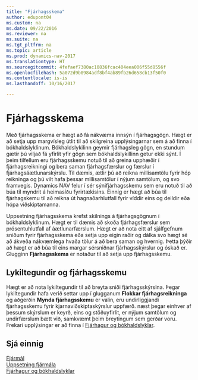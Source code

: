 ```yaml
---
title: "Fjárhagsskema"
author: edupont04
ms.custom: na
ms.date: 09/22/2016
ms.reviewer: na
ms.suite: na
ms.tgt_pltfrm: na
ms.topic: article
ms.prod: dynamics-nav-2017
ms.translationtype: HT
ms.sourcegitcommit: 4fefaef7380ac10836fcac404eea006f55d8556f
ms.openlocfilehash: 5a072d9b0984adf8bf4ab89fb26d658cb13f50f0
ms.contentlocale: is-is
ms.lasthandoff: 10/16/2017

---
```


# <a name="account-schedules"></a>Fjárhagsskema
Með fjárhagsskema er hægt að fá nákvæma innsýn í fjárhagsgögn. Hægt er að setja upp margvísleg útlit til að skilgreina upplýsingarnar sem á að finna í bókhaldslyklinum. Bókhaldslykilinn geymir fjárhagsleg gögn, en stundum gætir þú viljað fá yfirlit yfir gögn sem bókhaldslykillinn getur ekki sýnt. Í þeim tilfellum eru fjárhagsskemu notuð til að greina upphæðir í fjárhagsreikningi og bera saman fjárhagsfærslur og færslur í fjárhagsáætlunarskýrslu.
Til dæmis, ætlir þú að reikna millisamtölu fyrir hóp reikninga og þú vilt hafa þessar millisamtölur í nýjum samtölum, og svo framvegis.
Dynamics NAV felur í sér sýnifjárhagsskemu sem eru notuð til að búa til myndrit á heimasíðu fyrirtækisins. Einnig er hægt að búa til fjárhagskemu til að reikna út hagnaðarhlutfall fyrir víddir eins og deildir eða hópa viðskiptamanna.  

Uppsetning fjárhagsskema krefst skilnings á fjárhagsgögnum í bókhaldslyklinum.
Hægt er til dæmis að skoða fjárhagsfærslur sem prósentuhlutfall af áætlunarfærslum.
Hægt er að nota eitt af sjálfgefnum sniðum fyrir fjárhagsskema eða setja upp eigin raðir og dálka svo hægt sé að ákveða nákvæmlega hvaða tölur á að bera saman og hvernig.
Þetta þýðir að hægt er að búa til eins margar sérsniðnar fjárhagsskýrslur og óskað er. Glugginn **Fjárhagsskema** er notaður til að setja upp fjárhagsskemu.  

## <a name="account-categories-and-account-schedules"></a>Lykiltegundir og fjárhagsskemu
Hægt er að nota lykiltegundir til að breyta sniði fjárhagsskýrslna. Þegar lykiltegundir hafa verið settar upp í glugganum **Flokkar fjárhagsreikninga** og aðgerðin **Mynda fjárhagsskemu** er valin, eru undirliggjandi fjárhagsskemu fyrir kjarnaviðskiptaskýrslur uppfærð. næst þegar einhver af þessum skýrslum er keyrð, eins og stöðuyfirlit, er nýjum samtölum og undirfærslum bætt við, samkvæmt þeim breytingum sem gerðar voru. Frekari upplýsingar er að finna í [Fjárhagur og bókhaldslyklar](finance-general-ledger.md).    
## <a name="see-also"></a>Sjá einnig
[Fjármál](finance.md)  
[Uppsetning fjármála](finance-setup-finance.md)  
[Fjárhagur og bókhaldslyklar](finance-general-ledger.md)  

